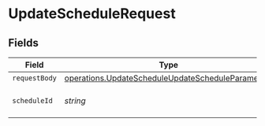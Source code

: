 # UpdateScheduleRequest


## Fields

| Field                                                                                                                  | Type                                                                                                                   | Required                                                                                                               | Description                                                                                                            |
| ---------------------------------------------------------------------------------------------------------------------- | ---------------------------------------------------------------------------------------------------------------------- | ---------------------------------------------------------------------------------------------------------------------- | ---------------------------------------------------------------------------------------------------------------------- |
| `requestBody`                                                                                                          | [operations.UpdateScheduleUpdateScheduleParameters](../../models/operations/updatescheduleupdatescheduleparameters.md) | :heavy_minus_sign:                                                                                                     | N/A                                                                                                                    |
| `scheduleId`                                                                                                           | *string*                                                                                                               | :heavy_check_mark:                                                                                                     | The unique ID of the schedule.                                                                                         |